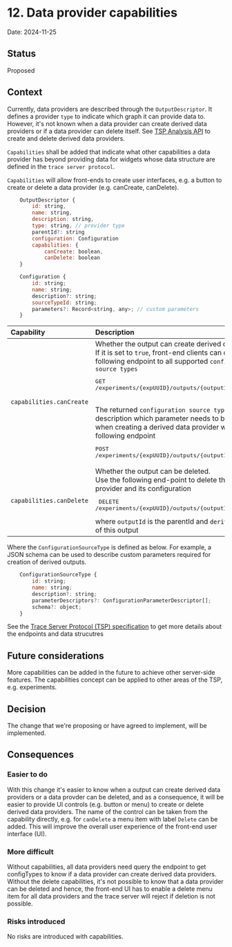 # 12. Data provider capabilities

Date: 2024-11-25

## Status

Proposed

## Context

Currently, data providers are described through the `OutputDescriptor`. It defines a provider `type` to indicate which graph it can provide data to. However, it's not known when a data provider can create derived data providers or if a data provider can delete itself. See [TSP Analysis API](0012-tsp-analysis-api.md) to create and delete derived data providers.

`Capabilities` shall be added that indicate what other capabilities a data provider has beyond providing data for widgets whose data structure are defined in the `trace server protocol`.

`Capabilities` will allow front-ends to create user interfaces, e.g. a button to create or delete a data provider (e.g. canCreate, canDelete).

```javascript
    OutputDescriptor {
        id: string,
        name: string,
        description: string,
        type: string, // provider type
        parentId?: string
        configuration: Configuration
        capabilities: {
            canCreate: boolean,
            canDelete: boolean
    }

    Configuration {
        id: string;
        name: string;
        description?: string;
        sourceTypeId: string;
        parameters?: Record<string, any>; // custom parameters
    }
```

|Capability|Description|
|:---------|:----------|
|`capabilities.canCreate`| Whether the output can create derived data providers.</br>If it is set to `true`, front-end clients can query the following endpoint to all supported `configuration source types`<pre>GET /experiments/{expUUID}/outputs/{outputId}/configTypes/</pre></br>The returned `configuration source types` will contain description which parameter needs to be provided when creating a derived data provider with the following endpoint<pre>POST /experiments/{expUUID}/outputs/{outputId}/</pre>| 
|`capabilities.canDelete`| Whether the output can be deleted.</br> Use the following end-point to delete the derived data provider and its configuration <pre> DELETE /experiments/{expUUID}/outputs/{outputId}/{derivedId}/</pre> where `outputId` is the parentId and `derivedId` is the ID of this output|

Where the `ConfigurationSourceType` is defined as below. For example, a JSON schema can be used to describe custom parameters required for creation of derived outputs.

```javascript
    ConfigurationSourceType {
        id: string;
        name: string;
        description?: string;
        parameterDescriptors?: ConfigurationParameterDescriptor[];
        schema?: object;
    }
```

See the [Trace Server Protocol (TSP) specification][tsp-spec] to get more details about the endpoints and data strucutres

## Future considerations

More capabilities can be added in the future to achieve other server-side features. The capabilities concept can be applied to other areas of the TSP, e.g. experiments.

## Decision

The change that we're proposing or have agreed to implement, will be implemented.

## Consequences

### Easier to do

With this change it's easier to know when a output can create derived data providers or a data provder can be deleted, and as a consequence, it will be easier to provide UI controls (e.g. button or menu) to create or delete derived data providers. The name of the control can be taken from the capability directly, e.g. for `canDelete` a menu item with label `Delete` can be added. This will improve the overall user experience of the  front-end user interface (UI).

### More difficult

Without capabilities, all data providers need query the endpoint to get configTypes to know if a data provider can create derived data providers. Without the delete capabilities, it's not possible to know that a data provider can be deleted and hence, the front-end UI has to enable a delete menu item for all data providers and the trace server will reject if deletion is not possible.

### Risks introduced

No risks are introduced with capabilities.


[tsp-spec]: https://eclipse-cdt-cloud.github.io/trace-server-protocol/